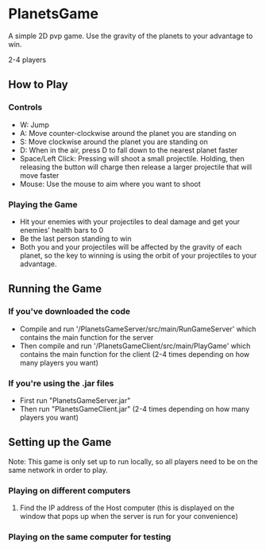 # PlanetsGame
A simple 2D pvp game. Use the gravity of the planets to your advantage to win.

2-4 players
## How to Play
### Controls
- W: Jump
- A: Move counter-clockwise around the planet you are standing on
- S: Move clockwise around the planet you are standing on
- D: When in the air, press D to fall down to the nearest planet faster
- Space/Left Click: Pressing will shoot a small projectile. Holding, then releasing the button will charge then release a larger projectile that will move faster
- Mouse: Use the mouse to aim where you want to shoot
### Playing the Game
- Hit your enemies with your projectiles to deal damage and get your enemies' health bars to 0
- Be the last person standing to win
- Both you and your projectiles will be affected by the gravity of each planet, so the key to winning is using the orbit of your projectiles to your advantage.

## Running the Game
### If you've downloaded the code
- Compile and run '/PlanetsGameServer/src/main/RunGameServer' which contains the main function for the server
- Then compile and run '/PlanetsGameClient/src/main/PlayGame' which contains the main function for the client (2-4 times depending on how many players you want)
### If you're using the .jar files
- First run "PlanetsGameServer.jar"
- Then run "PlanetsGameClient.jar" (2-4 times depending on how many players you want)
## Setting up the Game
Note: This game is only set up to run locally, so all players need to be on the same network in order to play.
### Playing on different computers
1. Find the IP address of the Host computer (this is displayed on the window that pops up when the server is run for your convenience)
### Playing on the same computer for testing
